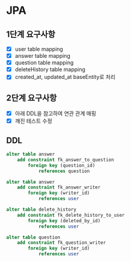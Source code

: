 # JPA

## 1단계 요구사항
* [x] user table mapping
* [x] answer table mapping
* [x] question table mapping
* [x] deleteHistory table mapping
* [x] created_at, updated_at baseEntity로 처리

## 2단계 요구사항
* [x] 아래 DDL을 참고하여 연관 관계 매핑
* [x] 깨진 테스트 수정

## DDL
```sql
alter table answer
    add constraint fk_answer_to_question
        foreign key (question_id)
            references question

alter table answer
    add constraint fk_answer_writer
        foreign key (writer_id)
            references user

alter table delete_history
    add constraint fk_delete_history_to_user
        foreign key (deleted_by_id)
            references user

alter table question
    add constraint fk_question_writer
        foreign key (writer_id)
            references user
```

